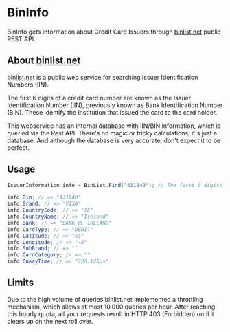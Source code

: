 # BinInfo 

BinInfo gets information about Credit Card Issuers through [binlist.net](http://binlist.net) public REST API.

## About [binlist.net](http://binlist.net)

[binlist.net](http://binlist.net) is a public web service for searching Issuer Identification Numbers (IIN).

The first 6 digits of a credit card number are known as the Issuer Identification Number (IIN), previously known as Bank Identification Number (BIN). These identify the institution that issued the card to the card holder.

This webservice has an internal database with IIN/BIN information, which is queried via the Rest API. There's no magic or tricky calculations, it's just a database. And although the database is very accurate, don't expect it to be perfect.

## Usage

```C#
IssuerInformation info = BinList.Find("431940"); // The first 6 digits of a credit card number.

info.Bin; // => "431940"
info.Brand; // => "VISA"
info.CountryCode; // => "IE"
info.CountryName; // => "Ireland"
info.Bank; // => "BANK OF IRELAND"
info.CardType; // => "DEBIT"
info.Latitude; // => "53"
info.Longitude; // => "-8"
info.SubBrand; // => ""
info.CardCategory; // => ""
info.QueryTime; // => "226.125µs"
```

## Limits

Due to the high volume of queries binlist.net implemented a throttling mechanism, which allows at most 10,000 queries per hour. After reaching this hourly quota, all your requests result in HTTP 403 (Forbidden) until it clears up on the next roll over.
